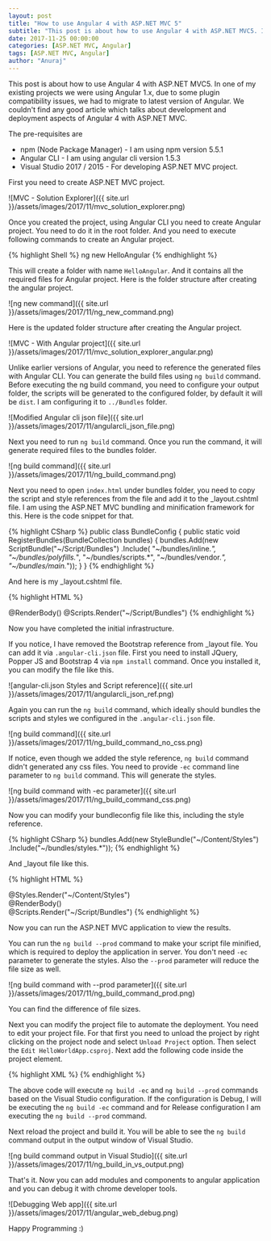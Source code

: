 ```yaml
---
layout: post
title: "How to use Angular 4 with ASP.NET MVC 5"
subtitle: "This post is about how to use Angular 4 with ASP.NET MVC5. In one of my existing projects we were using Angular 1.x, due to some plugin compatibility issues, we had to migrate to latest version of Angular. We couldn't find any good article which talks about development and deployment aspects of Angular 4 with ASP.NET MVC."
date: 2017-11-25 00:00:00
categories: [ASP.NET MVC, Angular]
tags: [ASP.NET MVC, Angular]
author: "Anuraj"
---
```

This post is about how to use Angular 4 with ASP.NET MVC5. In one of my existing projects we were using Angular 1.x, due to some plugin compatibility issues, we had to migrate to latest version of Angular. We couldn't find any good article which talks about development and deployment aspects of Angular 4 with ASP.NET MVC. 

The pre-requisites are 

* npm (Node Package Manager) - I am using npm version 5.5.1
* Angular CLI - I am using angular cli version 1.5.3
* Visual Studio 2017 / 2015 - For developing ASP.NET MVC project.

First you need to create ASP.NET MVC project.

![MVC - Solution Explorer]({{ site.url }}/assets/images/2017/11/mvc_solution_explorer.png)

Once you created the project, using Angular CLI you need to create Angular project. You need to do it in the root folder. And you need to execute following commands to create an Angular project.

{% highlight Shell %}
ng new HelloAngular
{% endhighlight %}

This will create a folder with name `HelloAngular`. And it contains all the required files for Angular project. Here is the folder structure after creating the angular project.

![ng new command]({{ site.url }}/assets/images/2017/11/ng_new_command.png)

Here is the updated folder structure after creating the Angular project.

![MVC - With Angular project]({{ site.url }}/assets/images/2017/11/mvc_solution_explorer_angular.png)

Unlike earlier versions of Angular, you need to reference the generated files with Angular CLI. You can generate the build files using `ng build` command. Before executing the ng build command, you need to configure your output folder, the scripts will be generated to the configured folder, by default it will be `dist`. I am configuring it to `../Bundles` folder. 

![Modified Angular cli json file]({{ site.url }}/assets/images/2017/11/angularcli_json_file.png)

Next you need to run `ng build` command. Once you run the command, it will generate required files to the bundles folder.

![ng build command]({{ site.url }}/assets/images/2017/11/ng_build_command.png)

Next you need to open `index.html` under bundles folder, you need to copy the script and style references from the file and add it to the _layout.cshtml file. I am using the ASP.NET MVC bundling and minification framework for this. Here is the code snippet for that. 

{% highlight CSharp %}
public class BundleConfig
{
    public static void RegisterBundles(BundleCollection bundles)
    {
        bundles.Add(new ScriptBundle("~/Script/Bundles")
                .Include(
                "~/bundles/inline.*",
                "~/bundles/polyfills.*",
                "~/bundles/scripts.*",
                "~/bundles/vendor.*",
                "~/bundles/main.*"));
    }
}
{% endhighlight %}

And here is my _layout.cshtml file.

{% highlight HTML %}
<!DOCTYPE html>
<html>
<head>
    <meta charset="utf-8" />
    <meta name="viewport" content="width=device-width, initial-scale=1.0">
    <title>Hello World - ASP.NET MVC</title>
</head>
<body>
    @RenderBody()
    @Scripts.Render("~/Script/Bundles")
</body>
</html>
{% endhighlight %}

Now you have completed the initial infrastructure.

If you notice, I have removed the Bootstrap reference from _layout file. You can add it via `.angular-cli.json` file. First you need to install JQuery, Popper JS and Bootstrap 4 via `npm install` command. Once you installed it, you can modify the file like this.

![angular-cli.json Styles and Script reference]({{ site.url }}/assets/images/2017/11/angularcli_json_ref.png)

Again you can run the `ng build` command, which ideally should bundles the scripts and styles we configured in the `.angular-cli.json` file. 

![ng build command]({{ site.url }}/assets/images/2017/11/ng_build_command_no_css.png)

If notice, even though we added the style reference, `ng build` command didn't generated any css files. You need to provide `-ec` command line parameter to `ng build` command. This will generate the styles.

![ng build command with -ec parameter]({{ site.url }}/assets/images/2017/11/ng_build_command_css.png)

Now you can modify your bundleconfig file like this, including the style reference.

{% highlight CSharp %}
bundles.Add(new StyleBundle("~/Content/Styles")
    .Include("~/bundles/styles.*"));
{% endhighlight %}

And _layout file like this.

{% highlight HTML %}
<!DOCTYPE html>
<html>
<head>
    <meta charset="utf-8" />
    <meta name="viewport" content="width=device-width, initial-scale=1.0">
    <title>Hello World - ASP.NET MVC</title>
    @Styles.Render("~/Content/Styles")
</head>
<body>
    <main role="main" class="container">
        @RenderBody()
    </main>
    @Scripts.Render("~/Script/Bundles")
</body>
</html>
{% endhighlight %}

Now you can run the ASP.NET MVC application to view the results. 

You can run the `ng build --prod` command to make your script file minified, which is required to deploy the application in server. You don't need `-ec` parameter to generate the styles. Also the `--prod` parameter will reduce the file size as well.

![ng build command with --prod parameter]({{ site.url }}/assets/images/2017/11/ng_build_command_prod.png)

You can find the difference of file sizes.

Next you can modify the project file to automate the deployment. You need to edit your project file. For that first you need to unload the project by right clicking on the project node and select `Unload Project` option. Then select the `Edit HelloWorldApp.csproj`. Next add the following code inside the project element.

{% highlight XML %}
<Target Name="NgDebug" BeforeTargets="Build" Condition="'$(Configuration)' == 'Debug'">
  <Exec WorkingDirectory="$(ProjectDir)HelloAngular" Command="ng build -ec" />
</Target>
<Target Name="NgRelease" BeforeTargets="Build" Condition="'$(Configuration)' == 'Release'">
  <Exec WorkingDirectory="$(ProjectDir)HelloAngular" Command="ng build --prod" />
</Target>
{% endhighlight %}

The above code will execute `ng build -ec` and `ng build --prod` commands based on the Visual Studio configuration. If the configuration is Debug, I will be executing the `ng build -ec` command and for Release configuration I am executing the `ng build --prod` command.

Next reload the project and build it. You will be able to see the `ng build` command output in the output window of Visual Studio.

![ng build command output in Visual Studio]({{ site.url }}/assets/images/2017/11/ng_build_in_vs_output.png)

That's it. Now you can add modules and components to angular application and you can debug it with chrome developer tools.

![Debugging Web app]({{ site.url }}/assets/images/2017/11/angular_web_debug.png)

Happy Programming :)